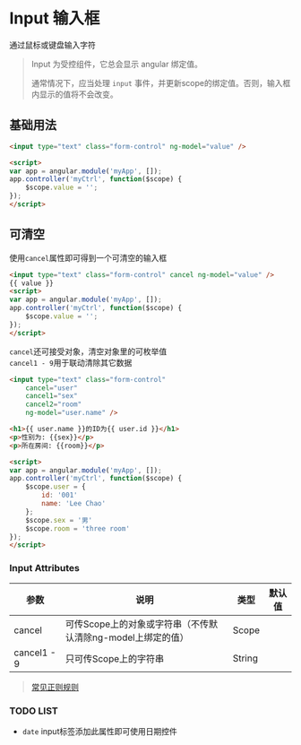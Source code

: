 # Input 输入框
通过鼠标或键盘输入字符

> Input 为受控组件，它总会显示 angular 绑定值。
> 
> 通常情况下，应当处理 `input` 事件，并更新scope的绑定值。否则，输入框内显示的值将不会改变。
> 

## 基础用法

```html
<input type="text" class="form-control" ng-model="value" />

<script>
var app = angular.module('myApp', []);
app.controller('myCtrl', function($scope) {
    $scope.value = '';
});
</script>
```

## 可清空
使用`cancel`属性即可得到一个可清空的输入框
```html
<input type="text" class="form-control" cancel ng-model="value" />
{{ value }}
<script>
var app = angular.module('myApp', []);
app.controller('myCtrl', function($scope) {
    $scope.value = '';
});
</script>
```
`cancel`还可接受对象，清空对象里的可枚举值  
`cancel1 - 9`用于联动清除其它数据
```html
<input type="text" class="form-control" 
    cancel="user" 
    cancel1="sex" 
    cancel2="room"
    ng-model="user.name" />

<h1>{{ user.name }}的ID为{{ user.id }}</h1>
<p>性别为: {{sex}}</p>
<p>所在房间: {{room}}</p>

<script>
var app = angular.module('myApp', []);
app.controller('myCtrl', function($scope) {
    $scope.user = {
        id: '001'
        name: 'Lee Chao'
    };
    $scope.sex = '男'
    $scope.room = 'three room'
});
</script>
```

### [](#Input-Attributes)Input Attributes
 参数 | 说明 | 类型 | 默认值 |
 --- | --- | --- | --- |
cancel | 可传Scope上的对象或字符串（不传默认清除ng-model上绑定的值） | Scope |  |
cancel1 - 9 | 只可传Scope上的字符串 | String |


> [常见正则规则](https://www.cnblogs.com/myzhibie/p/4365142.html)

### TODO LIST
- `date` input标签添加此属性即可使用日期控件

